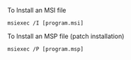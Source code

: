 To Install an MSI file

``msiexec /I [program.msi]``

To Install an MSP file (patch installation) 

``msiexec /P [program.msp]``
